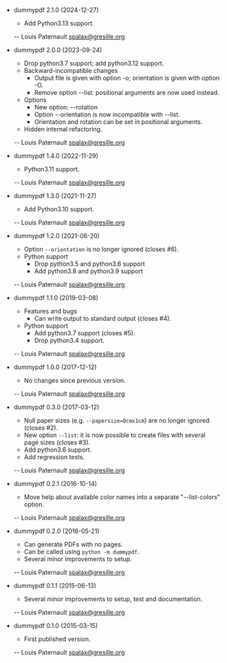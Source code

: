 * dummypdf 2.1.0 (2024-12-27)

    * Add Python3.13 support.

    -- Louis Paternault <spalax@gresille.org>

* dummypdf 2.0.0 (2023-09-24)

    * Drop python3.7 support; add python3.12 support.
    * Backward-incompatible changes
        * Output file is given with option -o; orientation is given with option -O.
        * Remove option --list: positional arguments are now used instead.
    * Options
        * New option: --rotation
        * Option --orientation is now incompatible with --list.
        * Orientation and rotation can be set in positional arguments.
    * Hidden internal refactoring.

    -- Louis Paternault <spalax@gresille.org>

* dummypdf 1.4.0 (2022-11-29)

    * Python3.11 support.

    -- Louis Paternault <spalax@gresille.org>

* dummypdf 1.3.0 (2021-11-27)

    * Add Python3.10 support.

    -- Louis Paternault <spalax@gresille.org>

* dummypdf 1.2.0 (2021-06-20)

    * Option `--orientation` is no longer ignored (closes #6).
    * Python support
      * Drop python3.5 and python3.6 support
      * Add python3.8 and python3.9 support

    -- Louis Paternault <spalax@gresille.org>

* dummypdf 1.1.0 (2019-03-08)

    * Features and bugs
      * Can write output to standard output (closes #4).
    * Python support
      * Add python3.7 support (closes #5).
      * Drop python3.4 support.

    -- Louis Paternault <spalax@gresille.org>

* dummypdf 1.0.0 (2017-12-12)

    * No changes since previous version.

    -- Louis Paternault <spalax@gresille.org>

* dummypdf 0.3.0 (2017-03-12)

    * Null paper sizes (e.g. `--papersize=0cmx1cm`) are no longer ignored (closes #2).
    * New option `--list`: it is now possible to create files with several page sizes (closes #3).
    * Add python3.6 support.
    * Add regression tests.

    -- Louis Paternault <spalax@gresille.org>

* dummypdf 0.2.1 (2016-10-14)

    * Move help about available color names into a separate "--list-colors" option.

    -- Louis Paternault <spalax@gresille.org>

* dummypdf 0.2.0 (2016-05-21)

    * Can generate PDFs with no pages.
    * Can be called using `python -m dummypdf`.
    * Several minor improvements to setup.

    -- Louis Paternault <spalax@gresille.org>

* dummypdf 0.1.1 (2015-06-13)

    * Several minor improvements to setup, test and documentation.

    -- Louis Paternault <spalax@gresille.org>

* dummypdf 0.1.0 (2015-03-15)

    * First published version.

    -- Louis Paternault <spalax@gresille.org>
